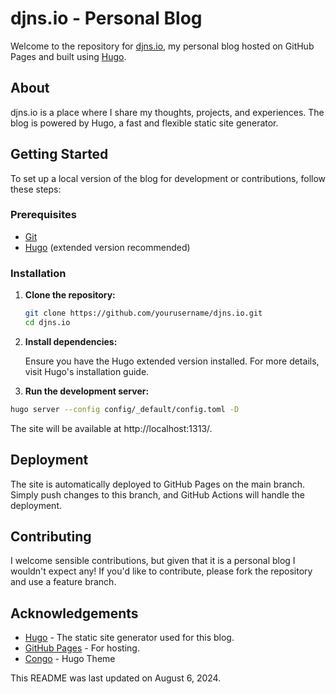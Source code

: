 # djns.io - Personal Blog

Welcome to the repository for [djns.io](https://djns.io), my personal blog hosted on GitHub Pages and built using [Hugo](https://gohugo.io/).

## About

djns.io is a place where I share my thoughts, projects, and experiences. The blog is powered by Hugo, a fast and flexible static site generator.

## Getting Started

To set up a local version of the blog for development or contributions, follow these steps:

### Prerequisites

- [Git](https://git-scm.com/)
- [Hugo](https://gohugo.io/getting-started/installing/) (extended version recommended)

### Installation

1. **Clone the repository:**
   ```sh
   git clone https://github.com/yourusername/djns.io.git
   cd djns.io
   ```
2. **Install dependencies:**

    Ensure you have the Hugo extended version installed. For more details, visit Hugo's installation guide.

3. **Run the development server:**
```sh
hugo server --config config/_default/config.toml -D
```
The site will be available at http://localhost:1313/.

## Deployment
The site is automatically deployed to GitHub Pages on the main branch. Simply push changes to this branch, and GitHub Actions will handle the deployment.

## Contributing

I welcome sensible contributions, but given that it is a personal blog I wouldn't expect any! If you'd like to contribute, please fork the repository and use a feature branch.

## Acknowledgements

- [Hugo](https://gohugo.io/getting-started/installing/) - The static site generator used for this blog.
- [GitHub Pages](https://pages.github.com) - For hosting.
- [Congo](https://github.com/jpanther/congo) - Hugo Theme

This README was last updated on August 6, 2024.
